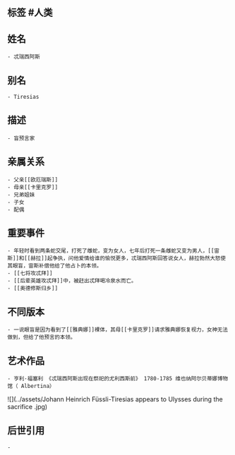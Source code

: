 ## 标签  #人类
## 姓名
	- 忒瑞西阿斯
## 别名
	- Tiresias
## 描述
	- 盲预言家
## 亲属关系
	- 父亲[[欧厄瑞斯]]
	- 母亲[[卡里克罗]]
	- 兄弟姐妹
	- 子女
	- 配偶
## 重要事件
	- 年轻时看到两条蛇交尾，打死了雌蛇，变为女人，七年后打死一条雌蛇又变为男人，[[宙斯]]和[[赫拉]]起争执，问他爱情给谁的愉悦更多，忒瑞西阿斯回答说女人，赫拉勃然大怒使其眼盲，宙斯补偿他给了他占卜的本领。
	- [[七将攻忒拜]]
	- [[后辈英雄攻忒拜]]中，被赶出忒拜喝冷泉水而亡。
	- [[奥德修斯归乡]]
## 不同版本
	- 一说眼盲是因为看到了[[雅典娜]]裸体，其母[[卡里克罗]]请求雅典娜恢复视力，女神无法做到，但给了他预言的本领。
## 艺术作品
	- 亨利·福塞利 《忒瑞西阿斯出现在祭祀的尤利西斯前》 1780-1785 维也纳阿尔贝蒂娜博物馆（ Albertina）
 ![](../assets/Johann Heinrich Füssli-Tiresias appears to Ulysses during the sacrifice .jpg)
## 后世引用
	-
